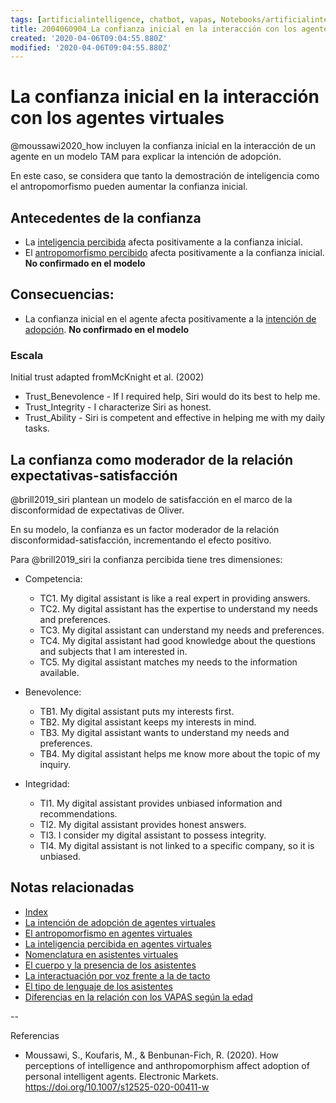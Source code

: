 ```yaml
---
tags: [artificialintelligence, chatbot, vapas, Notebooks/artificialintelligence, virtualagents, trust]
title: 2004060904_La confianza inicial en la interacción con los agentes virtuales
created: '2020-04-06T09:04:55.880Z'
modified: '2020-04-06T09:04:55.880Z'
---
```


# La confianza inicial en la interacción con los agentes virtuales

@moussawi2020_how incluyen la confianza inicial en la interacción de un agente en un modelo TAM para explicar la intención de adopción.

En este caso, se considera que tanto la demostración de inteligencia como el antropomorfismo pueden aumentar la confianza inicial.

## Antecedentes de la confianza

- La [inteligencia percibida](2004060750_inteligencia_percibida_agentes_virtuales.md) afecta positivamente a la confianza inicial.
- El [antropomorfismo percibido](2004060734_antropomorfismo_vapas.md) afecta positivamente a la confianza inicial. **No confirmado en el modelo**

## Consecuencias:

- La confianza inicial en el agente afecta positivamente a la [intención de adopción](2004060832_intencion_adopcion_agente_virtual.md).  **No confirmado en el modelo**

### Escala

Initial trust adapted fromMcKnight et al. (2002)

- Trust_Benevolence - If I required help, Siri would do its best to help me. 
- Trust_Integrity - I characterize Siri as honest. 
- Trust_Ability - Siri is competent and effective in helping me with my daily tasks.

## La confianza como moderador de la relación expectativas-satisfacción

@brill2019_siri plantean un modelo de satisfacción en el marco de la disconformidad de expectativas de Oliver.

En su modelo, la confianza es un factor moderador de la relación disconformidad-satisfacción, incrementando el efecto positivo.

Para @brill2019_siri la confianza percibida tiene tres dimensiones:

- Competencia:
  - TC1. My digital assistant is like a real expert in providing answers.
  - TC2. My digital assistant has the expertise to understand my needs and preferences.
  - TC3. My digital assistant can understand my needs and preferences.
  - TC4. My digital assistant had good knowledge about the questions and subjects that I am interested in.
  - TC5. My digital assistant matches my needs to the information available.

- Benevolence:
  - TB1. My digital assistant puts my interests first.
  - TB2. My digital assistant keeps my interests in mind.
  - TB3. My digital assistant wants to understand my needs and preferences.
  - TB4. My digital assistant helps me know more about the topic of my inquiry.

- Integridad:
  - TI1. My digital assistant provides unbiased information and recommendations.
  - TI2. My digital assistant provides honest answers.
  - TI3. I consider my digital assistant to possess integrity.
  - TI4. My digital assistant is not linked to a specific company, so it is unbiased.

## Notas relacionadas

- [Index](_2003101705_index.md)
- [La intención de adopción de agentes virtuales](2004060832_intencion_adopcion_agente_virtual.md)
- [El antropomorfismo en agentes virtuales](2004060734_antropomorfismo_vapas.md)
- [La inteligencia percibida en agentes virtuales](2004060750_inteligencia_percibida_agentes_virtuales.md)
- [Nomenclatura en asistentes virtuales](2004030718_nombresasistentesvirtuales.md)
- [El cuerpo y la presencia de los asistentes](2004040921_cuerpo_presencia_fisica_asistentes_virtuales.md)
- [La interactuación por voz frente a la de tacto](2004051647_effect_voice_interactions.md)
- [El tipo de lenguaje de los asistentes](2004051732_tipo_lenguaje_asistentes.md)
- [Diferencias en la relación con los VAPAS según la edad](2004140714_aceptacionVAPASsegunedad.md)


--

Referencias 

- Moussawi, S., Koufaris, M., & Benbunan-Fich, R. (2020). How perceptions of intelligence and anthropomorphism affect adoption of personal intelligent agents. Electronic Markets. https://doi.org/10.1007/s12525-020-00411-w